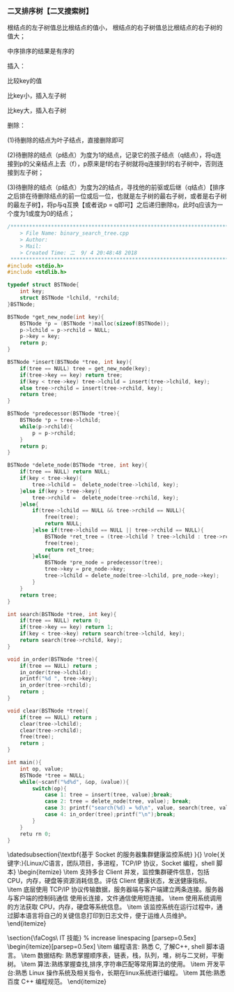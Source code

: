 ### 二叉排序树【二叉搜索树】


根结点的左子树值总比根结点的值小， 根结点的右子树值总比根结点的右子树的值大；

中序排序的结果是有序的

插入：

比较key的值

比key小，插入左子树

比key大，插入右子树

删除：

(1)待删除的结点为叶子结点，直接删除即可

(2)待删除的结点（p结点）为度为1的结点，记录它的孩子结点（q结点），将q连接到p的父亲结点上去（f），p原来是f的右子树就将q连接到f的右子树中，否则连接到左子树；

(3)待删除的结点（p结点）为度为2的结点，寻找他的前驱或后继（q结点）【排序之后排在待删除结点的前一位或后一位，也就是左子树的最右子树，或者是右子树的最左子树】，将p与q互换【或者说p = q即可】之后递归删除q，此时q应该为一个度为1或度为0的结点；




```c
/*************************************************************************
	> File Name: binary_search_tree.cpp
	> Author: 
	> Mail: 
	> Created Time: 二  9/ 4 20:48:48 2018
 ************************************************************************/
#include <stdio.h>
#include <stdlib.h>

typedef struct BSTNode{
    int key;
    struct BSTNode *lchild, *rchild;
}BSTNode;

BSTNode *get_new_node(int key){
    BSTNode *p = (BSTNode *)malloc(sizeof(BSTNode));
    p->lchild = p->rchild = NULL;
    p->key = key;
    return p;
}

BSTNode *insert(BSTNode *tree, int key){
    if(tree == NULL) tree = get_new_node(key);
    if(tree->key == key) return tree;
    if(key < tree->key) tree->lchild = insert(tree->lchild, key);
    else tree->rchild = insert(tree->rchild, key);
    return tree;
}

BSTNode *predecessor(BSTNode *tree){
    BSTNode *p = tree->lchild;
    while(p->rchild){
        p = p->rchild;
    }
    return p;
}

BSTNode *delete_node(BSTNode *tree, int key){
    if(tree == NULL) return NULL;
    if(key < tree->key){
        tree->lchild =  delete_node(tree->lchild, key);
    }else if(key > tree->key){
        tree->rchild =  delete_node(tree->rchild, key);
    }else{
        if(tree->lchild == NULL && tree->rchild == NULL){
            free(tree);
            return NULL;
        }else if(tree->lchild == NULL || tree->rchild == NULL){
            BSTNode *ret_tree = (tree->lchild ? tree->lchild : tree->rchild);
            free(tree);
            return ret_tree;
        }else{
            BSTNode *pre_node = predecessor(tree);
            tree->key = pre_node->key;
            tree->lchild = delete_node(tree->lchild, pre_node->key);
        }
    }
    return tree;
}

int search(BSTNode *tree, int key){
    if(tree == NULL) return 0;
    if(tree->key == key) return 1;
    if(key < tree->key) return search(tree->lchild, key);
    return search(tree->rchild, key);
}

void in_order(BSTNode *tree){
    if(tree == NULL) return ;
    in_order(tree->lchild);
    printf("%d ", tree->key);
    in_order(tree->rchild);
    return ;
}

void clear(BSTNode *tree){
    if(tree == NULL) return ;
    clear(tree->lchild);
    clear(tree->rchild);
    free(tree);
    return ;
}

int main(){
    int op, value;
    BSTNode *tree = NULL;
    while(~scanf("%d%d", &op, &value)){
        switch(op){
            case 1: tree = insert(tree, value);break;
            case 2: tree = delete_node(tree, value); break;
            case 3: printf("search(%d) = %d\n", value, search(tree, value));break;
            case 4: in_order(tree);printf("\n");break;
        }
    }
    retu rn 0;
}
```

\datedsubsection{\textbf{基于 Socket 的服务器集群健康监控系统} }{}
\role{关键字:}{Linux/C语言，团队项目，多进程，TCP/IP 协议，Socket 编程，shell 脚本}
\begin{itemize}
  \item 支持多台 Client 并发，监控集群硬件信息，包括 CPU，内存，硬盘等资源消耗信息。评估 Client 健康状态，发送健康指标。
  \item 底层使用 TCP/IP 协议传输数据，服务器端与客户端建立两条连接。服务器与客户端的控制码通信 使用长连接，文件通信使用短连接。
  \item 使用系统调用的方法获取 CPU，内存，硬盘等系统信息。
  \item 该监控系统在运行过程中，通过脚本语言将自己的关键信息打印到日志文件，便于运维人员维护。
\end{itemize}



\section{\faCogs\ IT 技能}
% increase linespacing [parsep=0.5ex]
\begin{itemize}[parsep=0.5ex]
  \item 编程语言: 熟悉 C, 了解C++, shell 脚本语言。
  \item 数据结构: 熟悉掌握顺序表，链表，栈，队列，堆，树与二叉树，平衡树。
  \item 算法:熟练掌握查找,排序,字符串匹配等常用算法的使用。
  \item 开发平台:熟悉 Linux 操作系统及相关指令，长期在linux系统进行编程。
  \item 其他:熟悉百度 C++ 编程规范。
\end{itemize}





